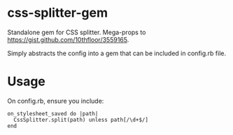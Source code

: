 # css-splitter-gem
Standalone gem for CSS splitter.
Mega-props to https://gist.github.com/10thfloor/3559165. 

Simply abstracts the config into a gem that can be included in config.rb file.

# Usage


On config.rb, ensure you include:

```
on_stylesheet_saved do |path|
  CssSplitter.split(path) unless path[/\d+$/]
end
```
